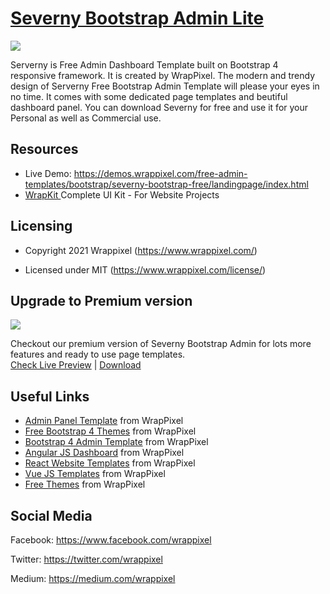 <!-- # severny-admin-lite -->
<!-- Heading of Template -->
<h1>
  <a href="https://www.wrappixel.com/templates/severny-bootstrap-dashboard-free/">Severny Bootstrap Admin Lite</a>
</h1>

<!-- Main image of Template -->
<a target="_blank" href="https://www.wrappixel.com/templates/severny-bootstrap-dashboard-free/">
  <img src="https://www.wrappixel.com/wp-content/uploads/edd/2020/09/severny-bootstrap-admin-lite-y.jpg" />
</a> 

<!-- Description of Template -->
<p>
 Serverny is Free Admin Dashboard Template built on Bootstrap 4 responsive framework. It is created by WrapPixel. The modern and trendy design of Serverny Free Bootstrap Admin Template will please your eyes in no time. It comes with some dedicated page templates and beutiful dashboard panel. You can download Severny for free and use it for your Personal as well as Commercial use.
</p>

<!-- <h4><a href="https://wrappixel.com/demos/free-admin-templates/severny-admin-lite/html/index.html">Free Version Demo Link</a></h4>
## Pro Version
<a href="https://www.wrappixel.com/templates/severny-admin-template/"><img src="https://www.wrappixel.com/wp-content/uploads/edd/2019/07/severny-bootstrap-admin-template.jpg"/></a><br/>
<h4><a href="https://www.wrappixel.com/demos/admin-templates/severny/src/html/menu-sidebar/index.html">Demo</a></h4> -->

<!-- Resources of Template -->
<h2>Resources</h2>
<ul>
<li>  
  Live Demo: <a href="https://demos.wrappixel.com/free-admin-templates/bootstrap/severny-bootstrap-free/landingpage/index.html" rel="nofollow">https://demos.wrappixel.com/free-admin-templates/bootstrap/severny-bootstrap-free/landingpage/index.html</a>
</li>
<!-- <li>
    Download Page: <a href="https://www.wrappixel.com/templates/pixel-admin-lite/" rel="nofollow">
  https://www.wrappixel.com/templates/pixel-admin-lite/</a>
</li> -->
<li>
    <a href="https://www.wrappixel.com/templates/wrapkit/#demos" rel="nofollow">WrapKit </a>Complete UI Kit - For Website Projects
</li>
</ul>

<!-- Licensing of Template -->
<h2>Licensing</h2>
<ul>
  <li>
    <p>Copyright 2021 Wrappixel (<a href="https://www.wrappixel.com/" rel="nofollow">https://www.wrappixel.com/</a>)</p>
  </li>
  <li>
    <p>Licensed under MIT (<a href="https://www.wrappixel.com/license/">https://www.wrappixel.com/license/</a>)</p>
  </li>
</ul>


<!-- Upgrade to Premium version of Template -->
<h2>Upgrade to Premium version</h2>
<a target="_blank" href="https://www.wrappixel.com/templates/severny-admin-template/">
  <img src="https://www.wrappixel.com/wp-content/uploads/edd/2020/04/severny-bootstrap-admin-y.jpg" />
</a>
<p>
   Checkout our premium version of Severny Bootstrap Admin for lots more features and ready to use page templates.<br>
   <a href="https://demos.wrappixel.com/premium-admin-templates/bootstrap/severny-bootstrap/src/html/menu-sidebar/index.html">Check Live Preview</a> | <a href="https://www.wrappixel.com/templates/severny-admin-template/">Download</a>
</p>

<!-- Useful Links of Template -->
<h2>Useful Links</h2>
<ul>
<li><a href="https://www.wrappixel.com/templates/category/admin-template/">Admin Panel Template</a> from WrapPixel</li>
<li><a href="https://www.wrappixel.com/">Free Bootstrap 4 Themes</a> from WrapPixel</li>
<li><a href="https://www.wrappixel.com/templates/category/bootstrap-admin-templates/">Bootstrap 4 Admin Template</a> from WrapPixel</li>
<li><a href="https://www.wrappixel.com/templates/category/angular-templates/">Angular JS Dashboard</a> from WrapPixel</li>
<li><a href="https://www.wrappixel.com/templates/category/react-templates/">React Website Templates</a> from WrapPixel</li>
<li><a href="https://www.wrappixel.com/templates/category/vuejs-templates/">Vue JS Templates</a> from WrapPixel</li>
<li><a href="https://www.wrappixel.com/templates/category/free-templates/">Free Themes</a> from WrapPixel</li>
</ul>

<!-- Social Media of Wrappixel -->
<h2>Social Media</h2>
<p>Facebook: <a href="https://www.facebook.com/wrappixel">https://www.facebook.com/wrappixel</a></p>
<p>Twitter: <a href="https://twitter.com/wrappixel">https://twitter.com/wrappixel</a></p>
<p>Medium: <a href="https://medium.com/wrappixel">https://medium.com/wrappixel</a></p>
